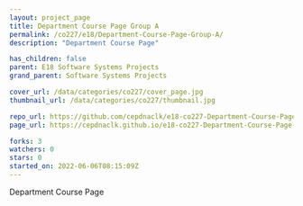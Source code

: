 ```yaml
---
layout: project_page
title: Department Course Page Group A
permalink: /co227/e18/Department-Course-Page-Group-A/
description: "Department Course Page"

has_children: false
parent: E18 Software Systems Projects
grand_parent: Software Systems Projects

cover_url: /data/categories/co227/cover_page.jpg
thumbnail_url: /data/categories/co227/thumbnail.jpg

repo_url: https://github.com/cepdnaclk/e18-co227-Department-Course-Page-Group-A
page_url: https://cepdnaclk.github.io/e18-co227-Department-Course-Page-Group-A

forks: 3
watchers: 0
stars: 0
started_on: 2022-06-06T08:15:09Z
---
```

Department Course Page

